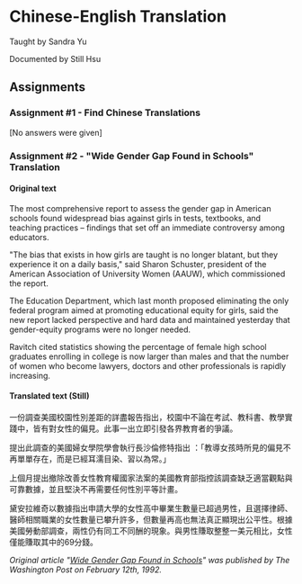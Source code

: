 # Chinese-English Translation

Taught by Sandra Yu

Documented by Still Hsu

## Assignments

### Assignment #1 - Find Chinese Translations

[No answers were given]

### Assignment #2 - "Wide Gender Gap Found in Schools" Translation

<!-- tabs:start -->

#### **Original text**

The most comprehensive report to assess the gender gap in American schools found widespread bias against girls in tests, textbooks, and teaching practices – findings that set off an immediate controversy among educators.

"The bias that exists in how girls are taught is no longer blatant, but they experience it on a daily basis," said Sharon Schuster, president of the American Association of University Women (AAUW), which commissioned the report.

The Education Department, which last month proposed eliminating the only federal program aimed at promoting educational equity for girls, said the new report lacked perspective and hard data and maintained yesterday that gender-equity programs were no longer needed.

Ravitch cited statistics showing the percentage of female high school graduates enrolling in college is now larger than males and that the number of women who become lawyers, doctors and other professionals is rapidly increasing.

#### **Translated text (Still)**

一份調查美國校園性別差距的詳盡報告指出，校園中不論在考試、教科書、教學實踐中，皆有對女性的偏見。此事一出立即引發各界教育者的爭議。

提出此調查的美國婦女學院學會執行長沙倫修特指出 ：「教導女孩時所見的偏見不再單單存在，而是已經耳濡目染、習以為常。」

上個月提出撤除改善女性教育權國家法案的美國教育部指控該調查缺乏適當觀點與可靠數據，並且堅決不再需要任何性別平等計畫。

黛安拉維奇以數據指出申請大學的女性高中畢業生數量已超過男性，且選擇律師、醫師相關職業的女性數量已攀升許多，但數量再高也無法真正顯現出公平性。根據美國勞動部調查，兩性仍有同工不同酬的現象。與男性賺取整整一美元相比，女性僅能賺取其中的69分錢。

<!-- tabs:end -->

*Original article "[Wide Gender Gap Found in Schools](https://www.washingtonpost.com/archive/politics/1992/02/12/wide-gender-gap-found-in-schools/)" was published by The Washington Post on February 12th, 1992.*